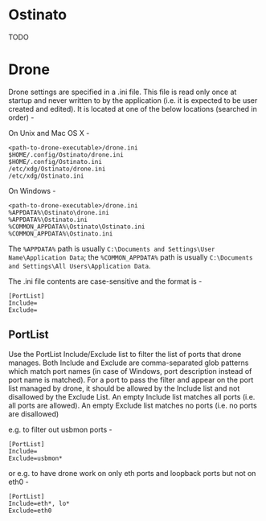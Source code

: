 # Ostinato #
TODO

# Drone #
Drone settings are specified in a .ini file. This file is read only once at startup and never written to by the application (i.e. it is expected to be user created and edited). It is located at one of the below locations (searched in order) -

On Unix and Mac OS X -
```
<path-to-drone-executable>/drone.ini
$HOME/.config/Ostinato/drone.ini 
$HOME/.config/Ostinato.ini 
/etc/xdg/Ostinato/drone.ini 
/etc/xdg/Ostinato.ini 
```

On Windows -
```
<path-to-drone-executable>/drone.ini
%APPDATA%\Ostinato\drone.ini 
%APPDATA%\Ostinato.ini 
%COMMON_APPDATA%\Ostinato\Ostinato.ini 
%COMMON_APPDATA%\Ostinato.ini 
```

The `%APPDATA%` path is usually `C:\Documents and Settings\User Name\Application Data`; the `%COMMON_APPDATA%` path is usually `C:\Documents and Settings\All Users\Application Data`.

The .ini file contents are case-sensitive and the format is -
```
[PortList]
Include=
Exclude=
```

## PortList ##
Use the PortList Include/Exclude list to filter the list of ports that drone manages. Both Include and Exclude are comma-separated glob patterns which match port names (in case of Windows, port description instead of port name is matched). For a port to pass the filter and appear on the port list managed by drone, it should be allowed by the Include list and not disallowed by the Exclude List. An empty Include list matches all ports (i.e. all ports are allowed). An empty Exclude list matches no ports (i.e. no ports are disallowed)

e.g. to filter out usbmon ports -
```
[PortList]
Include=
Exclude=usbmon*
```

or e.g. to have drone work on only eth ports and loopback ports but not on eth0 -
```
[PortList]
Include=eth*, lo*
Exclude=eth0
```